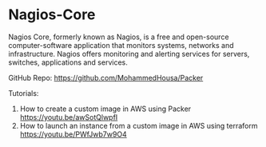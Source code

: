 # Nagios-Core
Nagios Core, formerly known as Nagios, is a free and open-source computer-software application that monitors systems, networks and infrastructure. Nagios offers monitoring and alerting services for servers, switches, applications and services.

GitHub Repo: https://github.com/MohammedHousa/Packer

Tutorials: 
1. How to create a custom image in AWS using Packer https://youtu.be/awSotQlwpfI
2. How to launch an instance from a custom image in AWS using terraform https://youtu.be/PWfJwb7w9O4

